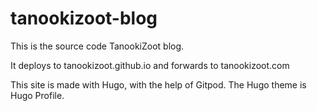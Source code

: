 # tanookizoot-blog
This is the source code TanookiZoot blog.

It deploys to tanookizoot.github.io and forwards to tanookizoot.com

This site is made with Hugo, with the help of Gitpod.
The Hugo theme is Hugo Profile.

